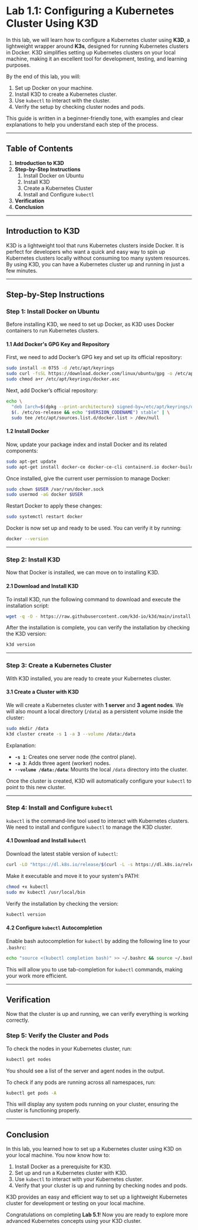 # Lab 1.1: Configuring a Kubernetes Cluster Using K3D

In this lab, we will learn how to configure a Kubernetes cluster using **K3D**, a lightweight wrapper around **K3s**, designed for running Kubernetes clusters in Docker. K3D simplifies setting up Kubernetes clusters on your local machine, making it an excellent tool for development, testing, and learning purposes.

By the end of this lab, you will:
1. Set up Docker on your machine.
2. Install K3D to create a Kubernetes cluster.
3. Use `kubectl` to interact with the cluster.
4. Verify the setup by checking cluster nodes and pods.

This guide is written in a beginner-friendly tone, with examples and clear explanations to help you understand each step of the process.

---

## Table of Contents
1. **Introduction to K3D**
2. **Step-by-Step Instructions**
    1. Install Docker on Ubuntu
    2. Install K3D
    3. Create a Kubernetes Cluster
    4. Install and Configure `kubectl`
3. **Verification**
4. **Conclusion**

---

## Introduction to K3D

K3D is a lightweight tool that runs Kubernetes clusters inside Docker. It is perfect for developers who want a quick and easy way to spin up Kubernetes clusters locally without consuming too many system resources. By using K3D, you can have a Kubernetes cluster up and running in just a few minutes.

---

## Step-by-Step Instructions

### Step 1: Install Docker on Ubuntu

Before installing K3D, we need to set up Docker, as K3D uses Docker containers to run Kubernetes clusters.

#### 1.1 Add Docker's GPG Key and Repository

First, we need to add Docker’s GPG key and set up its official repository:

```bash
sudo install -m 0755 -d /etc/apt/keyrings
sudo curl -fsSL https://download.docker.com/linux/ubuntu/gpg -o /etc/apt/keyrings/docker.asc
sudo chmod a+r /etc/apt/keyrings/docker.asc
```

Next, add Docker’s official repository:

```bash
echo \
  "deb [arch=$(dpkg --print-architecture) signed-by=/etc/apt/keyrings/docker.asc] https://download.docker.com/linux/ubuntu \
  $(. /etc/os-release && echo "$VERSION_CODENAME") stable" | \
  sudo tee /etc/apt/sources.list.d/docker.list > /dev/null
```

#### 1.2 Install Docker

Now, update your package index and install Docker and its related components:

```bash
sudo apt-get update
sudo apt-get install docker-ce docker-ce-cli containerd.io docker-buildx-plugin docker-compose-plugin docker-compose -y
```

Once installed, give the current user permission to manage Docker:

```bash
sudo chown $USER /var/run/docker.sock
sudo usermod -aG docker $USER
```

Restart Docker to apply these changes:

```bash
sudo systemctl restart docker
```

Docker is now set up and ready to be used. You can verify it by running:

```bash
docker --version
```

---

### Step 2: Install K3D

Now that Docker is installed, we can move on to installing K3D.

#### 2.1 Download and Install K3D

To install K3D, run the following command to download and execute the installation script:

```bash
wget -q -O - https://raw.githubusercontent.com/k3d-io/k3d/main/install.sh | bash
```

After the installation is complete, you can verify the installation by checking the K3D version:

```bash
k3d version
```

---

### Step 3: Create a Kubernetes Cluster

With K3D installed, you are ready to create your Kubernetes cluster.

#### 3.1 Create a Cluster with K3D

We will create a Kubernetes cluster with **1 server** and **3 agent nodes**. We will also mount a local directory (`/data`) as a persistent volume inside the cluster:

```bash
sudo mkdir /data
k3d cluster create -s 1 -a 3 --volume /data:/data
```

Explanation:
- **`-s 1`**: Creates one server node (the control plane).
- **`-a 3`**: Adds three agent (worker) nodes.
- **`--volume /data:/data`**: Mounts the local `/data` directory into the cluster.

Once the cluster is created, K3D will automatically configure your `kubectl` to point to this new cluster.

---

### Step 4: Install and Configure `kubectl`

`kubectl` is the command-line tool used to interact with Kubernetes clusters. We need to install and configure `kubectl` to manage the K3D cluster.

#### 4.1 Download and Install `kubectl`

Download the latest stable version of `kubectl`:

```bash
curl -LO "https://dl.k8s.io/release/$(curl -L -s https://dl.k8s.io/release/stable.txt)/bin/linux/amd64/kubectl"
```

Make it executable and move it to your system's PATH:

```bash
chmod +x kubectl
sudo mv kubectl /usr/local/bin
```

Verify the installation by checking the version:

```bash
kubectl version
```

#### 4.2 Configure `kubectl` Autocompletion

Enable bash autocompletion for `kubectl` by adding the following line to your `.bashrc`:

```bash
echo "source <(kubectl completion bash)" >> ~/.bashrc && source ~/.bashrc
```

This will allow you to use tab-completion for `kubectl` commands, making your work more efficient.

---

## Verification

Now that the cluster is up and running, we can verify everything is working correctly.

### Step 5: Verify the Cluster and Pods

To check the nodes in your Kubernetes cluster, run:

```bash
kubectl get nodes
```

You should see a list of the server and agent nodes in the output.

To check if any pods are running across all namespaces, run:

```bash
kubectl get pods -A
```

This will display any system pods running on your cluster, ensuring the cluster is functioning properly.

---

## Conclusion

In this lab, you learned how to set up a Kubernetes cluster using K3D on your local machine. You now know how to:
1. Install Docker as a prerequisite for K3D.
2. Set up and run a Kubernetes cluster with K3D.
3. Use `kubectl` to interact with your Kubernetes cluster.
4. Verify that your cluster is up and running by checking nodes and pods.

K3D provides an easy and efficient way to set up a lightweight Kubernetes cluster for development or testing on your local machine.

Congratulations on completing **Lab 5.1**! Now you are ready to explore more advanced Kubernetes concepts using your K3D cluster.